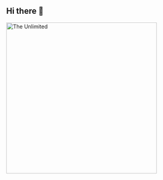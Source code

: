 ## Hi there 👋

<img src="https://github.com/Zhuravleva0701/Zhuravleva0701/blob/main/similarweb-data.gif)" alt="The Unlimited" width="400">
